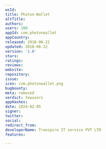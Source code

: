 ```yaml
---
wsId: 
title: Photon-Wallet
altTitle: 
authors: 
users: 100
appId: com.photonwallet
appCountry: 
released: 2018-06-22
updated: 2018-06-22
version: '1.0'
stars: 
ratings: 
reviews: 
website: 
repository: 
issue: 
icon: com.photonwallet.png
bugbounty: 
meta: removed
verdict: fewusers
appHashes: 
date: 2024-02-05
signer: 
twitter: 
social: 
redirect_from: 
developerName: Transpire IT service PVT LTD
features: 

---
```


